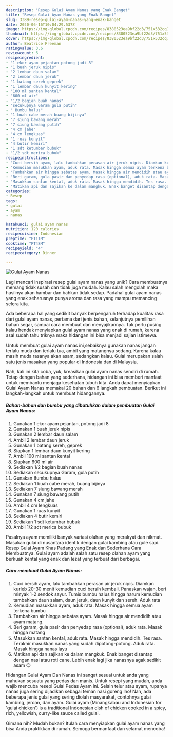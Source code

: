 ```yaml
---
description: "Resep Gulai Ayam Nanas yang Enak Banget"
title: "Resep Gulai Ayam Nanas yang Enak Banget"
slug: 3389-resep-gulai-ayam-nanas-yang-enak-banget
date: 2020-06-16T10:04:29.537Z
image: https://img-global.cpcdn.com/recipes/8380523ea9bf22d3/751x532cq70/gulai-ayam-nanas-foto-resep-utama.jpg
thumbnail: https://img-global.cpcdn.com/recipes/8380523ea9bf22d3/751x532cq70/gulai-ayam-nanas-foto-resep-utama.jpg
cover: https://img-global.cpcdn.com/recipes/8380523ea9bf22d3/751x532cq70/gulai-ayam-nanas-foto-resep-utama.jpg
author: Beatrice Freeman
ratingvalue: 3.6
reviewcount: 6
recipeingredient:
- "1 ekor ayam pejantan potong jadi 8"
- "1 buah jeruk nipis"
- "2 lembar daun salam"
- "2 lembar daun jeruk"
- "1 batang sereh geprek"
- "1 lembar daun kunyit kering"
- "100 ml santan kental"
- "600 ml air"
- "1/2 bagian buah nanas"
- "secukupnya Garam gula putih"
- " Bumbu halus"
- "1 buah cabe merah buang bijinya"
- "7 siung bawang merah"
- "7 siung bawang putih"
- "4 cm jahe"
- "4 cm lengkuas"
- "1 ruas kunyit"
- "4 butir kemiri"
- "1 sdt ketumbar bubuk"
- "1/2 sdt merica bubuk"
recipeinstructions:
- "Cuci bersih ayam, lalu tambahkan perasan air jeruk nipis. Diamkan kurleb 20-30 menit kemudian cuci bersih kembali. Panaskan wajan, beri minyak 1-2 sendok sayur. Tumis bumbu halus hingga harum kemudian tambahkan daun salam, daun jeruk, daun kunyit dan sereh. Aduk rata"
- "Kemudian masukkan ayam, aduk rata. Masak hingga semua ayam terkena bumbu"
- "Tambahkan air hingga sebatas ayam. Masak hingga air mendidih atau ayam matang."
- "Beri garam, gula pasir dan penyedap rasa (optional), aduk rata. Masak hingga matang"
- "Masukkan santan kental, aduk rata. Masak hingga mendidih. Tes rasa. Terakhir masukkan nanas yang sudah dipotong-potong. Aduk rata. Masak hingga nanas layu"
- "Matikan api dan sajikan ke dalam mangkuk. Enak banget disantap dengan nasi atau roti cane. Lebih enak lagi jika nanasnya agak sedikit asam 😉"
categories:
- Resep
tags:
- gulai
- ayam
- nanas

katakunci: gulai ayam nanas 
nutrition: 120 calories
recipecuisine: Indonesian
preptime: "PT11M"
cooktime: "PT48M"
recipeyield: "4"
recipecategory: Dinner

---
```



![Gulai Ayam Nanas](https://img-global.cpcdn.com/recipes/8380523ea9bf22d3/751x532cq70/gulai-ayam-nanas-foto-resep-utama.jpg)

Lagi mencari inspirasi resep gulai ayam nanas yang unik? Cara membuatnya memang tidak susah dan tidak juga mudah. Kalau salah mengolah maka hasilnya akan hambar dan bahkan tidak sedap. Padahal gulai ayam nanas yang enak seharusnya punya aroma dan rasa yang mampu memancing selera kita.

Ada beberapa hal yang sedikit banyak berpengaruh terhadap kualitas rasa dari gulai ayam nanas, pertama dari jenis bahan, selanjutnya pemilihan bahan segar, sampai cara membuat dan menyajikannya. Tak perlu pusing kalau hendak menyiapkan gulai ayam nanas yang enak di rumah, karena asal sudah tahu triknya maka hidangan ini bisa menjadi sajian istimewa.

Untuk membuat gulai ayam nanas ini,sebaiknya gunakan nanas jangan terlalu muda dan terlalu tua, ambil yang matangnya sedang. Karena kalau masih muda rasanya akan asam, sedangkan kalau. Gulai merupakan salah satu jenis masakan yang popular di Indonesia dan di Malaysia.


Nah, kali ini kita coba, yuk, kreasikan gulai ayam nanas sendiri di rumah. Tetap dengan bahan yang sederhana, hidangan ini bisa memberi manfaat untuk membantu menjaga kesehatan tubuh kita. Anda dapat menyiapkan Gulai Ayam Nanas memakai 20 bahan dan 6 langkah pembuatan. Berikut ini langkah-langkah untuk membuat hidangannya.

<!--inarticleads1-->

##### Bahan-bahan dan bumbu yang dibutuhkan dalam pembuatan Gulai Ayam Nanas:

1. Gunakan 1 ekor ayam pejantan, potong jadi 8
1. Gunakan 1 buah jeruk nipis
1. Gunakan 2 lembar daun salam
1. Ambil 2 lembar daun jeruk
1. Gunakan 1 batang sereh, geprek
1. Siapkan 1 lembar daun kunyit kering
1. Ambil 100 ml santan kental
1. Siapkan 600 ml air
1. Sediakan 1/2 bagian buah nanas
1. Sediakan secukupnya Garam, gula putih
1. Gunakan  Bumbu halus
1. Sediakan 1 buah cabe merah, buang bijinya
1. Sediakan 7 siung bawang merah
1. Gunakan 7 siung bawang putih
1. Gunakan 4 cm jahe
1. Ambil 4 cm lengkuas
1. Gunakan 1 ruas kunyit
1. Sediakan 4 butir kemiri
1. Sediakan 1 sdt ketumbar bubuk
1. Ambil 1/2 sdt merica bubuk


Pasalnya ayam memiliki banyak variasi olahan yang merakyat dan nikmat. Masakan gulai di nusantara identik dengan gulai kambing atau gule sapi. Resep Gulai Ayam Khas Padang yang Enak dan Sederhana Cara Membuatnya. Gulai ayam adalah salah satu resep olahan ayam yang berkuah kental yang enak dan lezat yang terbuat dari berbagai. 

<!--inarticleads2-->

##### Cara membuat Gulai Ayam Nanas:

1. Cuci bersih ayam, lalu tambahkan perasan air jeruk nipis. Diamkan kurleb 20-30 menit kemudian cuci bersih kembali. Panaskan wajan, beri minyak 1-2 sendok sayur. Tumis bumbu halus hingga harum kemudian tambahkan daun salam, daun jeruk, daun kunyit dan sereh. Aduk rata
1. Kemudian masukkan ayam, aduk rata. Masak hingga semua ayam terkena bumbu
1. Tambahkan air hingga sebatas ayam. Masak hingga air mendidih atau ayam matang.
1. Beri garam, gula pasir dan penyedap rasa (optional), aduk rata. Masak hingga matang
1. Masukkan santan kental, aduk rata. Masak hingga mendidih. Tes rasa. Terakhir masukkan nanas yang sudah dipotong-potong. Aduk rata. Masak hingga nanas layu
1. Matikan api dan sajikan ke dalam mangkuk. Enak banget disantap dengan nasi atau roti cane. Lebih enak lagi jika nanasnya agak sedikit asam 😉


Hidangan Gulai Ayam Dan Nanas ini sangat sesuai untuk anda yang mahukan sesuatu yang pedas dan manis. Untuk resepi yang mudah, anda wajib mencuba resepi Gulai Pedas Ayam ini. Selain telur atau ayam, rupanya nanas juga sering dijadikan sebagai teman nasi goreng lho! Nah, ada beberapa jenis gulai yang sering diolah masyarakat, contohnya gulai kambing, jeroan, dan ayam. Gulai ayam (Minangkabau and Indonesian for &#39;gulai chicken&#39;) is a traditional Indonesian dish of chicken cooked in a spicy, rich, yellowish, curry-like sauce called gulai. 

Gimana nih? Mudah bukan? Itulah cara menyiapkan gulai ayam nanas yang bisa Anda praktikkan di rumah. Semoga bermanfaat dan selamat mencoba!
